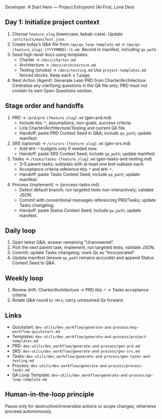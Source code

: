 Developer: # Start Here — Project Entrypoint (AI‑First, Lone Dev)

## Day 1: Initialize project context
1. Choose `feature_slug` (lowercase, kebab-case). Update `/artifacts/manifest.json`.
2. Create today’s Q&A file from `/qa/qa-loop-template.md` → `/qa/qa-[feature_slug]-[YYYYMMDD]-r1.md`. Record in manifest, including `qa_path`.
3. Seed high-level docs using templates:
   - Charter → `/docs/charter.md`
   - Architecture → `/docs/architecture.md`
   - Testing (smoke) → `/docs/testing.md`
   Use `project-templates.md` fenced blocks. Keep each ≤ 1 page.
4. Next Action (Agent): Generate Lean PRD from Charter/Architecture. Centralize any clarifying questions in the QA file only; PRD must not contain its own Open Questions section.

## Stage order and handoffs
1. PRD → `/prd/prd-[feature_slug].md` (gen-prd.md)
   - Include `REQ-*`, assumptions, non-goals, success criteria.
   - Link Charter/Architecture/Testing and current QA file.
   - Handoff: paste PRD Context Seed in Q&A; include `qa_path`; update manifest.
2. SRS (optional) → `/srs/srs-[feature_slug].md` (gen-srs.md)
   - Add `NFR-*` budgets only if needed now.
   - Handoff: paste SRS Context Seed; include `qa_path`; update manifest.
3. Tasks → `/tasks/tasks-[feature_slug].md` (gen-tasks-and-testing.md)
   - 3–5 parent tasks; subtasks with at least one test subtask each.
   - Acceptance criteria reference `REQ-*` and `NFR-*`.
   - Handoff: paste Tasks Context Seed; include `qa_path`; update manifest.
4. Process (implement) → (process-tasks.md)
   - Detect default branch; run targeted tests non-interactively; validate JSON.
   - Commit with conventional messages referencing PRD/Tasks; update Tasks changelog.
   - Handoff: paste Status Context Seed; include `qa_path`; update manifest.

## Daily loop
1. Open latest Q&A; answer remaining “Unanswered”.
2. Pick the next parent task; implement, run targeted tests, validate JSON.
3. Commit; update Tasks changelog; mark Qs as “Incorporated”.
4. Update manifest (ensure `qa_path` remains accurate) and append Status Context Seed to Q&A.

## Weekly loop
1. Review drift: Charter/Architecture → PRD `REQ-*` → Tasks acceptance criteria.
2. Rotate Q&A round to `rN+1`; carry unresolved Qs forward.

## Links
- Quickstart: `dev-utils/dev_workflow/generate-and-process/mvp-workflow-quickstart.md`
- Templates: `dev-utils/dev_workflow/generate-and-process/project-templates.md`
- PRD: `dev-utils/dev_workflow/generate-and-process/gen-prd.md`
- SRS: `dev-utils/dev_workflow/generate-and-process/gen-srs.md`
- Tasks: `dev-utils/dev_workflow/generate-and-process/gen-tasks-and-testing.md`
- Process: `dev-utils/dev_workflow/generate-and-process/process-tasks.md`
 - QA Loop Template: `dev-utils/dev_workflow/generate-and-process/qa-loop-template.md`

## Human-in-the-loop principle
Pause only for destructive/irreversible actions or scope changes; otherwise proceed autonomously.

